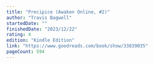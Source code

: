 ```yaml
---
title: "Precipice (Awaken Online, #2)"
author: "Travis Bagwell"
startedDate: ""
finishedDate: "2023/12/22"
rating: 4
edition: "Kindle Edition"
link: "https://www.goodreads.com/book/show/33839035"
pageCount: 594
---
```



